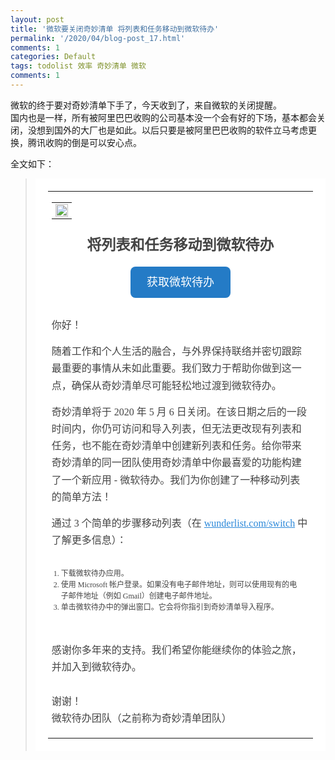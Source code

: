 ```yaml
---
layout: post
title: '微软要关闭奇妙清单 将列表和任务移动到微软待办'
permalink: '/2020/04/blog-post_17.html'
comments: 1
categories: Default
tags: todolist 效率 奇妙清单 微软
comments: 1
---
```

微软的终于要对奇妙清单下手了，今天收到了，来自微软的关闭提醒。  
国内也是一样，所有被阿里巴巴收购的公司基本没一个会有好的下场，基本都会关闭，没想到国外的大厂也是如此。以后只要是被阿里巴巴收购的软件立马考虑更换，腾讯收购的倒是可以安心点。  
  
全文如下：  

<blockquote class="tr_bq"><table cellpadding="0" cellspacing="0" class="padding" style='background-color: white; color: #444444; font-family: "lucida Grande", Verdana, "Microsoft YaHei"; font-size: 12px; padding: 20px;'><tbody><tr class="logo"><td align="center" style="-webkit-font-smoothing: subpixel-antialiased;"><table border="0" cellpadding="0" cellspacing="0" style='-webkit-font-smoothing: antialiased; color: #444444; font-family: Lato, "Lucida Sans", "Lucida Grande", SegoeUI, "Helvetica Neue", Helvetica, Arial, sans-serif; font-size: 16px; line-height: 25px;'><tbody><tr><td style='-webkit-font-smoothing: subpixel-antialiased; font-family: "lucida Grande", Verdana, "Microsoft YaHei"; font-size: 12px;'><img border="0" src="https://d2hkcehpyog59.cloudfront.net/5732c4ebd15b184ecb5f9ea6f2ee847354ac7f26/email-moving-hero-rounded-big.png" style="border: none; display: block; vertical-align: middle;" width="100%"/></td></tr></tbody></table></td></tr><tr class="header"><td align="center" style="-webkit-font-smoothing: subpixel-antialiased;"><h1 style='font-family: Lato, "Lucida Sans", "Lucida Grande", SegoeUI, "Helvetica Neue", Helvetica, Arial, sans-serif; font-size: 23px; line-height: 1.2em; margin: 7px 0px;'>将列表和任务移动到微软待办</h1></td></tr><tr class="content" style='font-family: Lato, "Lucida Sans", "Lucida Grande", SegoeUI, "Helvetica Neue", Helvetica, Arial, sans-serif; font-size: 16px;'><td align="center" style='-webkit-font-smoothing: subpixel-antialiased; font-family: "lucida Grande", Verdana, "Microsoft YaHei"; font-size: 12px;'><div class="button" style="background-color: #247bc6; border-radius: 8px !important; box-sizing: border-box; display: inline-block; font-size: 18px; height: 50px !important; line-height: 1.5; margin: 10px; min-width: 160px !important; padding: 12px 20px;"><a href="https://t.wunderlist.com/z/EwgbzQSWFro1GYOMhsIGEjUyHDW8hABodHRwczovL3d1bt5ybGlzdC5jb20vc3dpdGNoP3LtaXLsdAAYgjYFOQBuZXdzbGV0dGVyLW5ld3NsZXR0ZXItiUFOAF9fX19fX19fX19fX19fX19fX19fX19fX19fX19fX19fX19fX19fX19fX19fX19fX19fX19fX19fX19fX19fX19fX19fX19fX19fX19fXw" rel="noopener" style="color: white; cursor: pointer; display: block; height: 26px; outline: none; text-decoration-line: none !important; white-space: nowrap; width: 120px;" target="_blank">获取微软待办</a></div></td></tr><tr class="content" style='font-family: Lato, "Lucida Sans", "Lucida Grande", SegoeUI, "Helvetica Neue", Helvetica, Arial, sans-serif; font-size: 16px;'><td style='-webkit-font-smoothing: subpixel-antialiased; font-family: "lucida Grande", Verdana, "Microsoft YaHei"; font-size: 12px;'><div style="font-size: 16px; line-height: 27.2px; margin-bottom: 15px; margin-top: 15px;">你好！</div><div style="font-size: 16px; line-height: 27.2px; margin-bottom: 15px; margin-top: 15px;">随着工作和个人生活的融合，与外界保持联络并密切跟踪最重要的事情从未如此重要。我们致力于帮助你做到这一点，确保从奇妙清单尽可能轻松地过渡到微软待办。</div><div style="font-size: 16px; line-height: 27.2px; margin-bottom: 15px; margin-top: 15px;">奇妙清单将于 2020 年 5 月 6 日关闭。在该日期之后的一段时间内，你仍可访问和导入列表，但无法更改现有列表和任务，也不能在奇妙清单中创建新列表和任务。给你带来奇妙清单的同一团队使用奇妙清单中你最喜爱的功能构建了一个新应用 - 微软待办。我们为你创建了一种移动列表的简单方法！</div><div style="font-size: 16px; line-height: 27.2px; margin-bottom: 15px; margin-top: 15px;">通过 3 个简单的步骤移动列表（在&nbsp;<a href="https://t.wunderlist.com/z/Bag0NBfgNsE2MzUQ5jUyNBsPNTczkdfUxvQAAHN3aXRjaAAYgjYFOQBuZXdzbGV0dGVyLW5ld3NsZXR0ZXItiUFOAHd1bt5ybGlzdC5jb20vc3dpdGNo" rel="noopener" style="color: #2b88d9; cursor: pointer; outline: none;" target="_blank">wunderlist.com/switch</a>&nbsp;中了解更多信息）：</div><ol style="padding-inline-start: 24px; padding: 15px;"><li style="list-style: decimal; margin: 0px; padding: 0px;">下载微软待办应用。</li><li style="list-style: decimal; margin: 0px; padding: 0px;">使用 Microsoft 帐户登录。如果没有电子邮件地址，则可以使用现有的电子邮件地址（例如 Gmail）创建电子邮件地址。</li><li style="list-style: decimal; margin: 0px; padding: 0px;">单击微软待办中的弹出窗口。它会将你指引到奇妙清单导入程序。</li></ol></td></tr><tr class="content" style='font-family: Lato, "Lucida Sans", "Lucida Grande", SegoeUI, "Helvetica Neue", Helvetica, Arial, sans-serif; font-size: 16px;'><td style='-webkit-font-smoothing: subpixel-antialiased; font-family: "lucida Grande", Verdana, "Microsoft YaHei"; font-size: 12px;'><div style="font-size: 16px; line-height: 27.2px; margin-bottom: 15px; margin-top: 15px;">感谢你多年来的支持。我们希望你能继续你的体验之旅，并加入到微软待办。<br/><br/>谢谢！<br/>微软待办团队（之前称为奇妙清单团队）</div></td></tr></tbody></table></blockquote>